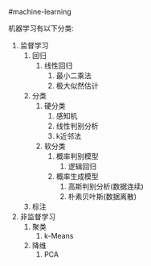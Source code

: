 #machine-learning

机器学习有以下分类:
1. 监督学习
   1. 回归
        1. 线性回归
            1. 最小二乘法
            2. 极大似然估计
   2. 分类
       1. 硬分类
          1. 感知机
          2. 线性判别分析
          3. k近邻法
       1. 软分类
          1. 概率判别模型 
             1. 逻辑回归
          1. 概率生成模型
             1. 高斯判别分析(数据连续) 
             2. 朴素贝叶斯(数据离散)
   3. 标注
2. 非监督学习
    1. 聚类
       1. k-Means 
    2. 降维 
       1. PCA

